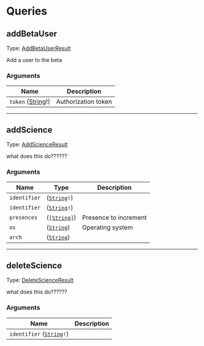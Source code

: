# Queries

## addBetaUser

Type: [AddBetaUserResult](./objects#AddBetaUserResult)

Add a user to the beta

### Arguments

| Name                                  | Description         |
| ------------------------------------- | ------------------- |
| `token` ([String](./scalars#String)!) | Authorization token |

---

## addScience

Type: [AddScienceResult](./objects#AddScienceResult)

what does this do??????

### Arguments

| Name         | Type                                        | Description           |
| ------------ | ------------------------------------------- | --------------------- |
| `identifier` | (<code>[String](./scalars#String)!</code>)  |                       |
| `identifier` | (<code>[String](./scalars#String)!</code>)  |                       |
| `presences`  | (<code>[[String](./scalars#String)]</code>) | Presence to increment |
| `os`         | (<code>[String](./scalars#String)</code>)   | Operating system      |
| `arch`       | (<code>[String](./scalars#String)</code>)   |                       |

---

## deleteScience

Type: [DeleteScienceResult](./objects#DeleteScienceResult)

what does this do??????

### Arguments

| Name                                                    | Description |
| ------------------------------------------------------- | ----------- |
| `identifier` (<code>[String](./scalars#String)!</code>) |             |
